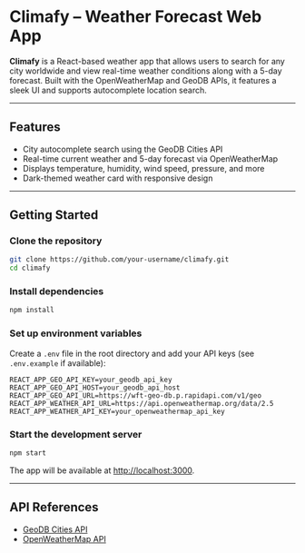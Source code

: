 # Climafy – Weather Forecast Web App

**Climafy** is a React-based weather app that allows users to search for any city worldwide and view real-time weather conditions along with a 5-day forecast. Built with the OpenWeatherMap and GeoDB APIs, it features a sleek UI and supports autocomplete location search.

---

## Features

- City autocomplete search using the GeoDB Cities API
- Real-time current weather and 5-day forecast via OpenWeatherMap
- Displays temperature, humidity, wind speed, pressure, and more
- Dark-themed weather card with responsive design

---

## Getting Started

### Clone the repository

```sh
git clone https://github.com/your-username/climafy.git
cd climafy
```

### Install dependencies

```sh
npm install
```

### Set up environment variables

Create a `.env` file in the root directory and add your API keys (see `.env.example` if available):

```
REACT_APP_GEO_API_KEY=your_geodb_api_key
REACT_APP_GEO_API_HOST=your_geodb_api_host
REACT_APP_GEO_API_URL=https://wft-geo-db.p.rapidapi.com/v1/geo
REACT_APP_WEATHER_API_URL=https://api.openweathermap.org/data/2.5
REACT_APP_WEATHER_API_KEY=your_openweathermap_api_key
```

### Start the development server

```sh
npm start
```

The app will be available at [http://localhost:3000](http://localhost:3000).

---

## API References

- [GeoDB Cities API](https://rapidapi.com/wirefreethought/api/geodb-cities/)
- [OpenWeatherMap API](https://openweathermap.org/api)
